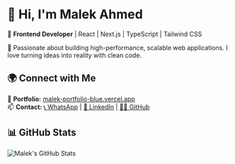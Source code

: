 # 👋 Hi, I'm Malek Ahmed  
🚀 **Frontend Developer** | React | Next.js | TypeScript | Tailwind CSS  

🎯 Passionate about building high-performance, scalable web applications. I love turning ideas into reality with clean code.  

## 🌍 Connect with Me  
📜 **Portfolio:** [malek-portfolio-blue.vercel.app](https://malek-portfolio-blue.vercel.app/)  
📫 **Contact:** [📞 WhatsApp](https://wa.me/01121071587) | [💼 LinkedIn](https://www.linkedin.com/in/malek-ahmed-87b708230/) | [👨‍💻 GitHub](https://github.com/malekahmedzenhom)  


## 📊 GitHub Stats  
![Malek's GitHub Stats](https://github-readme-stats.vercel.app/api?username=malekahmedzenhom&show_icons=true&theme=radical)  

